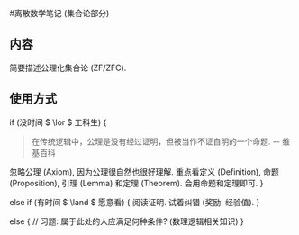 #离散数学笔记 (集合论部分)

## 内容
简要描述公理化集合论 (ZF/ZFC).

## 使用方式
if (没时间 $ \lor $ 工科生) {

> 在传统逻辑中，公理是没有经过证明，但被当作不证自明的一个命题. -- 维基百科

忽略公理 (Axiom), 因为公理很自然也很好理解. 重点看定义 (Definition), 命题 (Proposition), 引理 (Lemma) 和定理 (Theorem). 会用命题和定理即可.
} 

else if (有时间 $ \land $ 愿意看) {
阅读证明. 试着纠错 (奖励: 经验值).
}

else {
    // 习题: 属于此处的人应满足何种条件? (数理逻辑相关知识)
}


